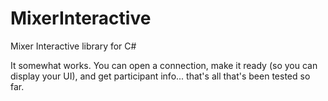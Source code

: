 # MixerInteractive
Mixer Interactive library for C#

It somewhat works.  You can open a connection, make it ready (so you can display your UI), and get participant info...  that's all that's been tested so far.
